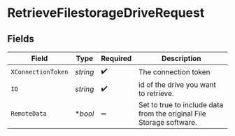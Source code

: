 # RetrieveFilestorageDriveRequest


## Fields

| Field                                                                | Type                                                                 | Required                                                             | Description                                                          |
| -------------------------------------------------------------------- | -------------------------------------------------------------------- | -------------------------------------------------------------------- | -------------------------------------------------------------------- |
| `XConnectionToken`                                                   | *string*                                                             | :heavy_check_mark:                                                   | The connection token                                                 |
| `ID`                                                                 | *string*                                                             | :heavy_check_mark:                                                   | id of the drive you want to retrieve.                                |
| `RemoteData`                                                         | **bool*                                                              | :heavy_minus_sign:                                                   | Set to true to include data from the original File Storage software. |